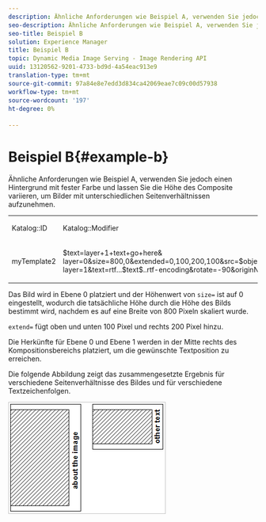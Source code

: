 ```yaml
---
description: Ähnliche Anforderungen wie Beispiel A, verwenden Sie jedoch einen Hintergrund mit fester Farbe und lassen Sie die Höhe des Composite variieren, um Bilder mit unterschiedlichen Seitenverhältnissen aufzunehmen.
seo-description: Ähnliche Anforderungen wie Beispiel A, verwenden Sie jedoch einen Hintergrund mit fester Farbe und lassen Sie die Höhe des Composite variieren, um Bilder mit unterschiedlichen Seitenverhältnissen aufzunehmen.
seo-title: Beispiel B
solution: Experience Manager
title: Beispiel B
topic: Dynamic Media Image Serving - Image Rendering API
uuid: 13120562-9201-4733-bd9d-4a54eac913e9
translation-type: tm+mt
source-git-commit: 97a84e8e7edd3d834ca42069eae7c09c00d57938
workflow-type: tm+mt
source-wordcount: '197'
ht-degree: 0%

---
```



# Beispiel B{#example-b}

Ähnliche Anforderungen wie Beispiel A, verwenden Sie jedoch einen Hintergrund mit fester Farbe und lassen Sie die Höhe des Composite variieren, um Bilder mit unterschiedlichen Seitenverhältnissen aufzunehmen.

<table id="simpletable_37BA3B2A75A9468C9ADEBBC034BADAE7"> 
 <tr class="strow"> 
  <td class="stentry"> <p><span class="codeph"> Katalog::ID</span> </p> </td> 
  <td class="stentry"> <p><span class="codeph"> Katalog::Modifier</span> </p></td> 
 </tr> 
 <tr class="strow"> 
  <td class="stentry"> <p><span class="codeph"> myTemplate2</span> </p></td> 
  <td class="stentry"> <p><span class="codeph"> $text=layer+1+text+go+here&amp; layer=0&amp;size=800,0&amp;extended=0,100,200,100&amp;src=$object$&amp;originN=.5,0&amp; layer=1&amp;text=rtf...$text$..rtf-encoding&amp;rotate=-90&amp;originN.5,0&amp;posN=0.5,0</span> </p></td> 
 </tr> 
</table>

Das Bild wird in Ebene 0 platziert und der Höhenwert von `size=` ist auf 0 eingestellt, wodurch die tatsächliche Höhe durch die Höhe des Bilds bestimmt wird, nachdem es auf eine Breite von 800 Pixeln skaliert wurde.

`extend=` fügt oben und unten 100 Pixel und rechts 200 Pixel hinzu.

Die Herkünfte für Ebene 0 und Ebene 1 werden in der Mitte rechts des Kompositionsbereichs platziert, um die gewünschte Textposition zu erreichen.

Die folgende Abbildung zeigt das zusammengesetzte Ergebnis für verschiedene Seitenverhältnisse des Bildes und für verschiedene Textzeichenfolgen.

![](assets/exampleb.png)

